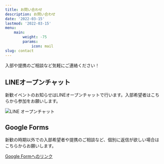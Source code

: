 ```yaml
---
title: お問い合わせ
description: お問い合わせ
date: '2022-03-15'
lastmod: '2022-03-15'
menu:
    main:
        weight: -75
        params:
            icon: mail
slug: contact
---
```


入部や提携のご相談など気軽にご連絡ください！

## LINEオープンチャット
新歓イベントのお知らせはLINEオープンチャットで行います。入部希望者はこちらから参加をお願いします。

<!--新歓の時期はコメントアウト-->
<!--
<span style="color: red;">**今年度の新歓イベントは全て終了しました。**</span>
-->

<!--新歓の時期以外はコメントアウト-->
<!--
ここにQRコード
-->

<div class="shinkan-openchat">
  <img src="https://user-images.githubusercontent.com/31199032/159123432-d977552a-802d-4a66-9191-55d201ac8868.jpg" alt="LINE オープンチャット" class="shinkan-openchat-image">
</div>

## Google Forms
新歓の時期以外での入部希望者や提携のご相談など、個別に返信が欲しい場合はこちらからお願いします。

[Google Formへのリンク](https://forms.gle/PmimftqCFvezi3Cs6)

